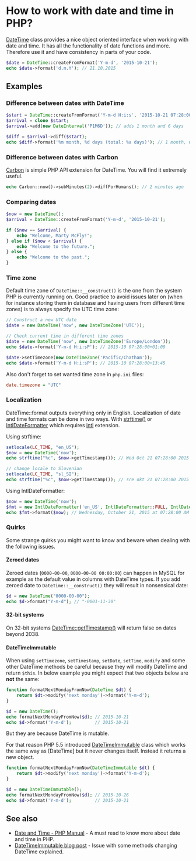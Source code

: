 # How to work with date and time in PHP?

[DateTime](http://php.net/manual/en/class.datetime.php) class provides a nice
object oriented interface when working with date and time. It has all the
functionality of date functions and more. Therefore use it and have consistency
in parts of your code.

```php
$date = DateTime::createFromFormat('Y-m-d', '2015-10-21');
echo $date->format('d.m.Y'); // 21.10.2015
```

## Examples

### Difference between dates with DateTime

```php
$start = DateTime::createFromFormat('Y-m-d H:i:s', '2015-10-21 07:28:00');
$arrival = clone $start;
$arrival->add(new DateInterval('P1M6D')); // adds 1 month and 6 days

$diff = $arrival->diff($start);
echo $diff->format('%m month, %d days (total: %a days)'); // 1 month, 6 days (total: 37 days)
```

### Difference between dates with Carbon

[Carbon](https://github.com/briannesbitt/Carbon) is simple PHP API extension for
DateTime. You will find it extremely useful.

```php
echo Carbon::now()->subMinutes(2)->diffForHumans(); // 2 minutes ago
```

### Comparing dates

```php
$now = new DateTime();
$arrival = DateTime::createFromFormat('Y-m-d', '2015-10-21');

if ($now == $arrival) {
    echo "Welcome, Marty McFly!";
} else if ($now < $arrival) {
    echo "Welcome to the future.";
} else {
    echo "Welcome to the past.";
}
```

### Time zone

Default time zone of `DateTime::__construct()` is the one from the system PHP is
currently running on. Good practice to avoid issues later on (when for instance
storing them in database and having users from different time zones) is to always
specify the UTC time zone:

```php
// Construct a new UTC date
$date = new DateTime('now', new DateTimeZone('UTC'));

// Check current time in different time zones
$date = new DateTime('now', new DateTimeZone('Europe/London'));
echo $date->format('Y-m-d H:i:sP'); // 2015-10 07:28:00+01:00

$date->setTimezone(new DateTimeZone('Pacific/Chatham'));
echo $date->format('Y-m-d H:i:sP'); // 2015-10 07:28:00+13:45
```

Also don't forget to set wanted time zone in `php.ini` files:

```ini
date.timezone = "UTC"
```

### Localization

DateTime::format outputs everything only in English. Localization of date and
time formats can be done in two ways. With [strftime()](http://php.net/manual/en/function.strftime.php)
or [IntlDateFormatter](http://php.net/manual/en/class.intldateformatter.php)
which requires [intl](http://php.net/manual/en/book.intl.php) extension.

Using strftime:

```php
setlocale(LC_TIME, "en_US");
$now = new DateTime('now');
echo strftime("%c", $now->getTimestamp()); // Wed Oct 21 07:28:00 2015

// change locale to Slovenian
setlocale(LC_TIME, "sl_SI");
echo strftime("%c", $now->getTimestamp()); // sre okt 21 07:28:00 2015 CEST
```

Using IntlDateFormatter:

```php
$now = new DateTime('now');
$fmt = new IntlDateFormatter('en_US', IntlDateFormatter::FULL, IntlDateFormatter::FULL, 'America/New_York', IntlDateFormatter::GREGORIAN);
echo $fmt->format($now); // Wednesday, October 21, 2015 at 07:28:00 AM Eastern Daylight Time
```

### Quirks

Some strange quirks you might want to know and beware when dealing with the
following issues.

#### Zeroed dates

Zeroed dates (`0000-00-00`, `0000-00-00 00:00:00`) can happen in MySQL for
example as the default value in columns with DateTime types. If you add zeroed
date to `DateTime::__construct()` they will result in nonsensical date:

```php
$d = new DateTime("0000-00-00");
echo $d->format("Y-m-d"); // "-0001-11-30"
```

#### 32-bit systems

On 32-bit systems [DateTime::getTimestamp()](http://php.net/manual/en/datetime.gettimestamp.php)
will return false on dates beyond 2038.

#### DateTimeImmutable

When using `setTimezone`, `setTimestamp`, `setDate`, `setTime`, `modify` and some
other DateTime methods be careful because they will modify DateTime and return
`$this`. In below example you might expect that two objects below are **not**
the same:

```php
function formatNextMondayFromNow(DateTime $dt) {
    return $dt->modify('next monday')->format('Y-m-d');
}

$d = new DateTime();
echo formatNextMondayFromNow($d); // 2015-10-21
echo $d->format('Y-m-d');         // 2015-10-21
```

But they are because DateTime is mutable.

For that reason PHP 5.5 introduced
[DateTimeImmutable](http://php.net/manual/en/class.datetimeimmutable.php) class
which works the same way as [DateTime] but it never changes itself. Instead it
returns a new object.

```php
function formatNextMondayFromNow(DateTimeImmutable $dt) {
    return $dt->modify('next monday')->format('Y-m-d');
}

$d = new DateTimeImmutable();
echo formatNextMondayFromNow($d); // 2015-10-26
echo $d->format('Y-m-d');         // 2015-10-21
```

## See also

* [Date and Time - PHP Manual](http://php.net/manual/en/book.datetime.php) - A must read to know more about date and time in PHP.
* [DateTimeImmutable blog post](http://derickrethans.nl/immutable-datetime.html) - Issue with some methods changing DateTime explained.
